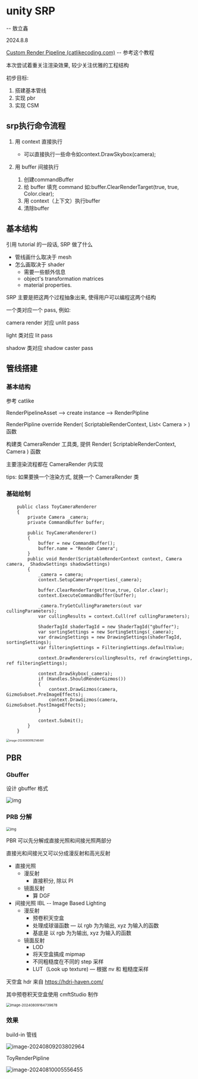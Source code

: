 # unity SRP

-- 敖立鑫

2024.8.8

[Custom Render Pipeline (catlikecoding.com)](https://catlikecoding.com/unity/tutorials/custom-srp/custom-render-pipeline/)  -- 参考这个教程

本次尝试着重关注渲染效果, 较少关注优雅的工程结构

初步目标:

1. 搭建基本管线
2. 实现 pbr
3. 实现 CSM

## srp执行命令流程

1. 用 context 直接执行

   + 可以直接执行一些命令如context.DrawSkybox(camera);

2. 用 buffer 间接执行
   1. 创建commandBuffer 
   2. 给 buffer 填充 command 如:buffer.ClearRenderTarget(true, true, Color.clear);
   3. 用 context（上下文）执行buffer
   4. 清除buffer

## 基本结构

引用 tutorial 的一段话, SRP 做了什么

- 管线画什么取决于 mesh
- 怎么画取决于 shader
  - 需要一些额外信息
  - object's transformation matrices
  - material properties.

SRP 主要是把这两个过程抽象出来, 使得用户可以编程这两个结构







一个类对应一个 pass, 例如:

camera render 对应 unlit pass

light 类对应 lit pass

shadow 类对应 shadow caster pass



## 管线搭建

### 基本结构

参考 catlike

RenderPipelineAsset --> create instance --> RenderPipline

RenderPipline override Render( ScriptableRenderContext, List< Camera > ) 函数

构建类 CameraRender 工具类, 提供 Render( ScriptableRenderContext, Camera ) 函数

主要渲染流程都在 CameraRender 内实现

tips: 如果要换一个渲染方式, 就换一个 CameraRender 类







### 基础绘制

```
    public class ToyCameraRenderer
    {
        private Camera _camera;
        private CommandBuffer buffer;
        
        public ToyCameraRenderer()
        {
            buffer = new CommandBuffer();
            buffer.name = "Render Camera";
        }
        public void Render(ScriptableRenderContext context, Camera camera,  ShadowSettings shadowSettings)
        {
            _camera = camera;
            context.SetupCameraProperties(_camera);
            
            buffer.ClearRenderTarget(true,true, Color.clear);
            context.ExecuteCommandBuffer(buffer);
            
            _camera.TryGetCullingParameters(out var cullingParameters);
            var cullingResults = context.Cull(ref cullingParameters);
            
            ShaderTagId shaderTagId = new ShaderTagId("gbuffer");
            var sortingSettings = new SortingSettings(_camera);
            var drawingSettings = new DrawingSettings(shaderTagId, sortingSettings);
            var filteringSettings = FilteringSettings.defaultValue;
            
            context.DrawRenderers(cullingResults, ref drawingSettings, ref filteringSettings);
            
            context.DrawSkybox(_camera);
            if (Handles.ShouldRenderGizmos()) 
            {
                context.DrawGizmos(camera, GizmoSubset.PreImageEffects);
                context.DrawGizmos(camera, GizmoSubset.PostImageEffects);
            }
            
            context.Submit();
        }
    }
```



<img src="https://aolixin-typora-image.oss-cn-beijing.aliyuncs.com/image-20240808162146481.png" alt="image-20240808162146481" style="zoom:50%;" />

## PBR

### Gbuffer

设计 gbuffer 格式

![img](https://pic1.zhimg.com/80/v2-9989a3487f30ea04b3e966d59243d7be_720w.webp?source=d16d100b)



### PRB 分解

<img src="https://pic2.zhimg.com/80/v2-3491b7ecd5be7defa078cd2dc9c14aa1_720w.png" alt="img" style="zoom: 67%;" />

PBR 可以先分解成直接光照和间接光照两部分

直接光和间接光又可以分成漫反射和高光反射

- 直接光照
  - 漫反射
    - 直接积分, 除以 PI
  - 镜面反射
    - 算 DGF
- 间接光照 IBL -- Image Based Lighting
  - 漫反射
    - 预卷积天空盒
    - 处理成球谐函数 — 以 rgb 为为输出, xyz 为输入的函数
    - 基底是 以 rgb 为为输出, xyz 为输入的函数
  - 镜面反射
    - LOD
    - 将天空盒搞成 mipmap
    - 不同粗糙度在不同的 step 采样
    - LUT（Look up texture) — 根据 nv 和 粗糙度采样



天空盒 hdr 来自 https://hdri-haven.com/

其中预卷积天空盒使用 cmftStudio 制作

<img src="https://aolixin-typora-image.oss-cn-beijing.aliyuncs.com/image-20240809164739678.png" alt="image-20240809164739678" style="zoom: 67%;" />



### 效果

build-in 管线

![image-20240809203802964](https://aolixin-typora-image.oss-cn-beijing.aliyuncs.com/image-20240809203802964.png)



ToyRenderPipline

![image-20240810005556455](https://aolixin-typora-image.oss-cn-beijing.aliyuncs.com/image-20240810005556455.png)
